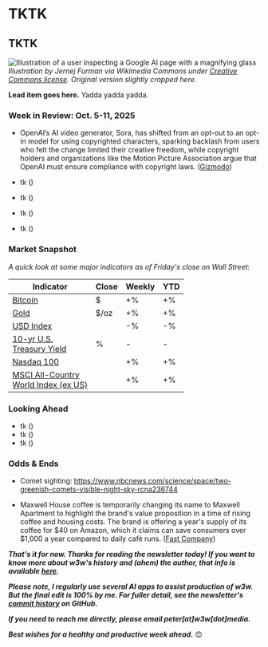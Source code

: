 # TKTK
## TKTK

![Illustration of a user inspecting a Google AI page with a magnifying glass](https://w3w.news/img/googleAI-jurnej-furman-wc-2500.jpg)
*Illustration by Jernej Furman via Wikimedia Commons under [Creative Commons license](https://creativecommons.org/licenses/by/2.0/deed.en). Original version slightly cropped here.*

**Lead item goes here.** Yadda yadda yadda.

<!-- Riff on Google AI Essentials course. -->

### Week in Review: Oct. 5-11, 2025

<!--

Prompt to get AI help in drafting news summary items...

I'm thinking of using the news article in this browser tab in my upcoming newsletter, which contains a bulleted list summarizing important tech news each week. Could you please summarize this story in a paragraph of 1-2 sentences, written in a style that I could use for my newsletter? Do not include a headline.

-->

- OpenAI’s AI video generator, Sora, has shifted from an opt-out to an opt-in model for using copyrighted characters, sparking backlash from users who felt the change limited their creative freedom, while copyright holders and organizations like the Motion Picture Association argue that OpenAI must ensure compliance with copyright laws. ([Gizmodo](https://gizmodo.com/you-cant-use-copyrighted-characters-in-openais-sora-anymore-and-people-are-freaking-out-2000669714))

- tk ([]())
- tk ([]())
- tk ([]())
- tk ([]())

### Market Snapshot

*A quick look at some major indicators as of Friday's close on Wall Street:* <!-- See spreadsheet at https://docs.google.com/spreadsheets/d/11XuSerOv1DG7vFWAkwoXehOe4G4xDMm6LSNL7SAL4vA/edit?gid=1586624920#gid=1586624920 -->

<table>

  <thead>
    <tr>
      <th>Indicator</th>
      <th>Close</th>
      <th>Weekly</th>
      <th>YTD</th>
    </tr>
  </thead>

  <tbody>
    <tr>
      <td><a href="https://coinmarketcap.com/currencies/bitcoin/">Bitcoin</a></td>
      <td>$</td>
      <td>+%</td>
      <td>+%</td>
    </tr>
    <tr>
      <td><a href="https://finance.yahoo.com/quote/GC%3DF?p=GC%253DF">Gold</a></td>
      <td>$/oz</td>
      <td>+%</td>
      <td>+%</td>
    </tr>
    <tr>
      <td><a href="https://finance.yahoo.com/quote/DX-Y.NYB?p=DX-Y.NYB&.tsrc=fin-srch">USD Index</a></td>
      <td></td>
      <td>-%</td>
      <td>-%</td>
    </tr>
    <tr>
      <td><a href="https://finance.yahoo.com/quote/%5ETNX/">10-yr U.S. <br>Treasury Yield</a></td>
      <td>%</td>
      <td>-</td>
      <td>-</td>
    </tr>
    <tr>
      <td><a href="https://finance.yahoo.com/quote/%5ENDX/components?p=%255ENDX">Nasdaq 100</a></td>
      <td></td>
      <td>+%</td>
      <td>+%</td>
    </tr>
    <tr>
      <td><a href="https://www.msci.com/indexes/index/899901">MSCI All-Country <br>World Index (ex US)</a></td>
      <td></td>
      <td>+%</td>
      <td>+%</td>
    </tr>
  </tbody>
</table>

### Looking Ahead

- tk ([]())
- tk ([]())
- tk ([]())

### Odds & Ends

- Comet sighting: https://www.nbcnews.com/science/space/two-greenish-comets-visible-night-sky-rcna236744

- Maxwell House coffee is temporarily changing its name to Maxwell Apartment to highlight the brand's value proposition in a time of rising coffee and housing costs. The brand is offering a year's supply of its coffee for $40 on Amazon, which it claims can save consumers over $1,000 a year compared to daily café runs. ([Fast Company](https://www.fastcompany.com/91412570/maxwell-house-changed-its-name-to-maxwell-apartment)) <!-- Draft news summary by Leo/Llama 3.1 8B -->

_**That's it for now. Thanks for reading the newsletter today! If you want to know more about w3w's history and (ahem) the author, that info is available [here](https://w3wnews.substack.com/about).**_

_**Please note, I regularly use several AI apps to assist production of w3w. But the final edit is 100% by me. For fuller detail, see the newsletter's [commit history](https://github.com/peteramckay/w3wnewsletter/commits) on GitHub.**_

_**If you need to reach me directly, please email peter[at]w3w[dot]media.**_

_**Best wishes for a healthy and productive week ahead.**_ 😊
